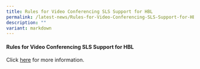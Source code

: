```yaml
---
title: Rules for Video Conferencing SLS Support for HBL
permalink: /latest-news/Rules-for-Video-Conferencing-SLS-Support-for-HBL/
description: ""
variant: markdown
---
```

<h4>Rules for Video Conferencing SLS Support for HBL</h4>


Click [here](/files/Rules%20for%20Video%20Conferencing%20%20SLS%20Support%20for%20HBL.pdf) for more information.